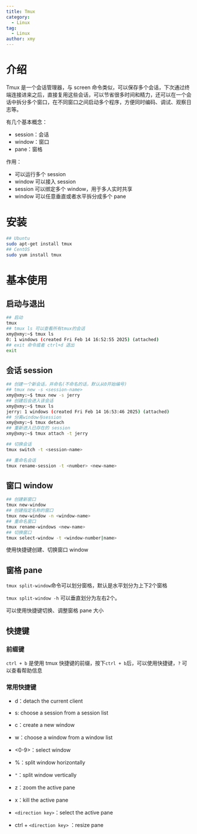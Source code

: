 ```yaml
---
title: Tmux
category: 
  - Linux
tag: 
  - Linux
author: xmy
---
```


# 介绍

Tmux 是一个会话管理器，与 screen 命令类似，可以保存多个会话，下次通过终端连接进来之后，直接复用这些会话，可以节省很多时间和精力，还可以在一个会话中拆分多个窗口，在不同窗口之间启动多个程序，方便同时编码、调试、观察日志等。

有几个基本概念：

* session：会话
* window：窗口
* pane：窗格

作用：

* 可以运行多个 session
* window 可以接入 session
* session 可以绑定多个 window，用于多人实时共享
* window 可以任意垂直或者水平拆分成多个 pane

# 安装

```bash
## Ubuntu 
sudo apt-get install tmux
## CentOS
sudo yum install tmux
```

# 基本使用

## 启动与退出

```bash
## 启动
tmux
## tmux ls 可以查看所有tmux的会话
xmy@xmy:~$ tmux ls
0: 1 windows (created Fri Feb 14 16:52:55 2025) (attached)
## exit 命令或者 ctrl+d 退出
exit

```





## 会话 session

```bash
## 创建一个新会话，并命名(不命名的话，默认从0开始编号)
## tmux new -s <session-name>
xmy@xmy:~$ tmux new -s jerry
## 创建后会进入该会话
xmy@xmy:~$ tmux ls
jerry: 1 windows (created Fri Feb 14 16:53:46 2025) (attached)
## 分离window与session
xmy@xmy:~$ tmux detach
## 重新进入已存在的 session
xmy@xmy:~$ tmux attach -t jerry

```

```bash
## 切换会话
tmux switch -t <session-name>

## 重命名会话
tmux rename-session -t <number> <new-name>
```

## 窗口 window

```bash
## 创建新窗口
tmux new-window
## 创建指定名称的窗口
tmux new-window -n <window-name>
## 重命名窗口
tmux rename-windows <new-name>
## 切换窗口
tmux select-window -t <window-number|name>
```

使用快捷键创建、切换窗口 window

## 窗格 pane

`tmux split-window`命令可以划分窗格，默认是水平划分为上下2个窗格  

`tmux split-window -h` 可以垂直划分为左右2个。

可以使用快捷键切换、调整窗格 pane 大小  



## 快捷键

### 前缀键

`ctrl + b` 是使用 tmux 快捷键的前缀，按下`ctrl + b`后，可以使用快捷键，`?` 可以查看帮助信息  

### 常用快捷键

* d：detach the current client

* s: choose a session from a  session list

* c：create a new window

* w：choose a window from a window list

* <0-9>：select window

* %：split window horizontally

* `"`：split window vertically

* z：zoom the active pane

* x：kill the active pane

* `<direction key>`：select the active pane

* ctrl + `<direction key>` ：resize pane